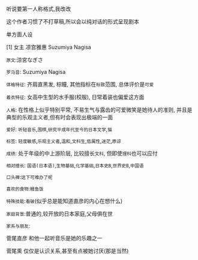 听说要第一人称格式,我改改

这个作者习惯了不打草稿,所以会以纯对话的形式呈现剧本

单方面人设

[1] 女主 凉宫雅惠 Suzumiya Nagisa

`原文`:涼宮なぎさ

`罗马音`: Suzumiya Nagisa

`体格特征`: 齐肩直黑发, 棕瞳, 其他指标在`标致`范围, 总体评价是`可爱`

`着衣特征`: 女高中生型的水手服(校服), 日常着装也偏爱这方面

`人格`: 在性格上似乎特别平常, 不易生气与露齿的可爱微笑是她待人的准则, 并且是典型的乐观主义者,但有时会表现出极端的一面

`爱好`: `听轻音乐`,`围棋`,`研究平成年代至今的日本文学`,`猫`

`标签`: `轻度敏感`,`乐观主义者`,`温和`,`文科生`,`低属性`,`迷茫`,`原谅`

`成绩`: 处于年级的中上游阶层, 比较擅长`文科`, 但即使`理科`也可以应付

`相对擅长`: `国语(日本语)`,`生物基础`,`化学基础`,`日本史B`,`世界史B`,`中国语`

`口头禅`:`这下可难办了呢`

`喜欢的食物`:`鳗鱼饭`

`特殊技能`:`看破`(似乎总是能知道直彦的内心在想什么)

`家庭背景`:普通的,较开放的日本家庭,父母俱在世

`家系与朋友`:

菅尾直彦 和他一起听音乐是她的乐趣之一

菅尾熏 仅仅是认识关系,甚至有点被她讨厌(那是当然)
